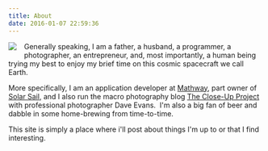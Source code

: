 ```yaml
---
title: About
date: 2016-01-07 22:59:36
---
```


<img src="/images/headshot_blog.jpg" style="float:left; margin:0px 15px 15px 0px;"/> Generally speaking, I am a father, a husband, a programmer, a photographer, an entrepreneur, and, most importantly, a human being trying my best to enjoy my brief time on this cosmic spacecraft we call Earth.

More specifically, I am an application developer at <a href="http://mathway.com" target="_blank">Mathway</a>, part owner of <a href="http://solarsailtech.com" target="_blank">Solar Sail</a>, and I also run the macro photography blog <a href="http://thecloseupproject.com" target="_blank">The Close-Up Project</a> with professional photographer Dave Evans.  I'm also a big fan of beer and dabble in some home-brewing from time-to-time.

This site is simply a place where i'll post about things I'm up to or that I find interesting.